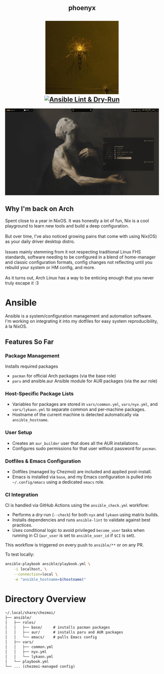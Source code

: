 <h2 align="center">phoenyx </h2>

<h2 align="center">
    <img src="./res/ulfurloyd.jpg" width="240" alt="ulfurloyd" /> <br />
    <a href="https://github.com/ulfurloyd/phoenyx/actions/workflows/ansible-check.yml"><img src="https://github.com/ulfurloyd/phoenyx/actions/workflows/ansible-check.yml/badge.svg" alt="Ansible Lint & Dry-Run" /> </a>
</h2>

![phoenyx-lykaon](./res/phoenyx-lykaon.png)

## Why I'm back on Arch
Spent close to a year in NixOS. It was honestly a lot of fun, Nix is a cool playground to learn new tools and build a deep configuration. <br><br>
But over time, I've also noticed growing pains that come with using Nix(OS) as your daily driver desktop distro. <br><br>
Issues mainly stemming from it not respecting traditional Linux FHS standards, software needing to be configured in a blend of home-manager <br>
and classic configuration formats, config changes not reflecting until you rebuild your system or HM config, and more. <br><br>
As it turns out, Arch Linux has a way to be enticing enough that you never truly escape it :3 <br>


# Ansible
Ansible is a system/configuration management and automation software. I'm working on integrating it into my dotfiles for easy system reproducibility, à la NixOS.

## Features So Far
### Package Management
Installs required packages
- `pacman` for official Arch packages (via the base role)
- `paru` and ansible.aur Ansible module for AUR packages (via the aur role)
### Host-Specific Package Lists
- Variables for packages are stored in `vars/common.yml`, `vars/nyx.yml`, and `vars/lykaon.yml` to separate common and per-machine packages.
- Hostname of the current machine is detected automatically via `ansible_hostname`.
### User Setup
- Creates an `aur_builder` user that does all the AUR installations.
- Configures sudo permissions for that user without password for `pacman`.
### Dotfiles & Emacs Configuration
- Dotfiles (managed by Chezmoi) are included and applied post-install.
- Emacs is installed via `base`, and my Emacs configuration is pulled into `~/.config/emacs` using a dedicated `emacs` role.
### CI Integration
CI is handled via GitHub Actions using the `ansible_check.yml` workflow:
- Performs a dry-run (`--check`) for both `nyx` and `lykaon` using matrix builds.
- Installs dependencies and runs `ansible-lint` to validate against best practices.
- Uses conditional logic to avoid privileged `become_user` tasks when running in CI (`aur_user` is set to `ansible_user_id` if `$CI` is set).

This workflow is triggered on every push to `ansible/**` or on any PR.

To test locally:
```bash
ansible-playbook ansible/playbook.yml \
    -i localhost, \
    --connection=local \
    -e "ansible_hostname=$(hostname)"
```

# Directory Overview
```
~/.local/share/chezmoi/
├── ansible/
│   ├── roles/
│   │   ├── base/     # installs pacman packages
│   │   ├── aur/      # installs paru and AUR packages
│   │   └── emacs/    # pulls Emacs config
│   ├── vars/
│   │   ├── common.yml
│   │   ├── nyx.yml
│   │   └── lykaon.yml
│   └── playbook.yml
└── ... (chezmoi-managed config)
```
